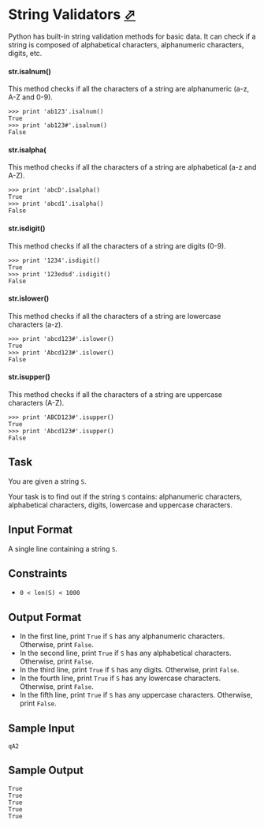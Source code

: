 # String Validators [⬀](https://www.hackerrank.com/challenges/string-validators)

Python has built-in string validation methods for basic data. It can check if a string is composed of alphabetical characters, alphanumeric characters, digits, etc.

#### str.isalnum()

This method checks if all the characters of a string are alphanumeric (a-z, A-Z and 0-9).

```
>>> print 'ab123'.isalnum()
True
>>> print 'ab123#'.isalnum()
False
```

#### str.isalpha(
This method checks if all the characters of a string are alphabetical (a-z and A-Z).

```
>>> print 'abcD'.isalpha()
True
>>> print 'abcd1'.isalpha()
False
```

#### str.isdigit()

This method checks if all the characters of a string are digits (0-9).

```
>>> print '1234'.isdigit()
True
>>> print '123edsd'.isdigit()
False
```

#### str.islower()

This method checks if all the characters of a string are lowercase characters (a-z).

```
>>> print 'abcd123#'.islower()
True
>>> print 'Abcd123#'.islower()
False
```

#### str.isupper()

This method checks if all the characters of a string are uppercase characters (A-Z).

```
>>> print 'ABCD123#'.isupper()
True
>>> print 'Abcd123#'.isupper()
False
```

## Task

You are given a string `S`.

Your task is to find out if the string `S` contains: alphanumeric characters, alphabetical characters, digits, lowercase and uppercase characters.

## Input Format

A single line containing a string `S`.

## Constraints
- `0 < len(S) < 1000`

## Output Format

- In the first line, print `True` if `S` has any alphanumeric characters. Otherwise, print `False`.
- In the second line, print `True` if `S` has any alphabetical characters. Otherwise, print `False`.
- In the third line, print `True` if `S` has any digits. Otherwise, print `False`.
- In the fourth line, print `True` if `S` has any lowercase characters. Otherwise, print `False`.
- In the fifth line, print `True` if `S` has any uppercase characters. Otherwise, print `False`.

## Sample Input
```
qA2
```

## Sample Output
```
True
True
True
True
True
```